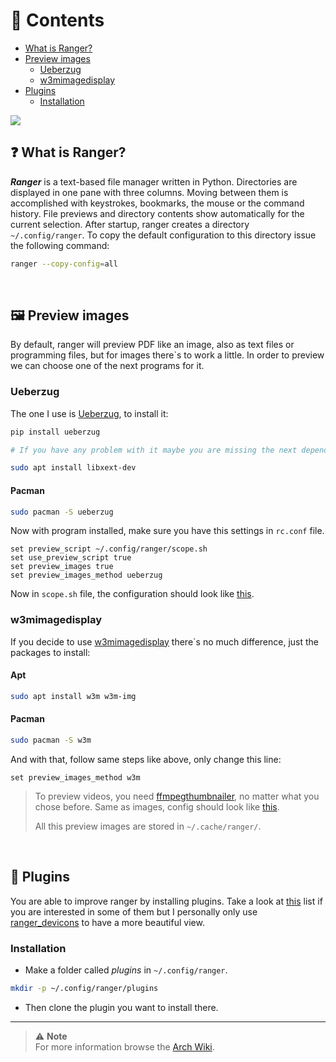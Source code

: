# 📑 Contents

- [What is Ranger?](#❓-what-is-ranger)
- [Preview images](#🌄-preview-images)
  - [Ueberzug](#ueberzug)
  - [w3mimagedisplay](#w3mimagedisplay)
- [Plugins](#🧩-plugins)
  - [Installation](#installation)

<img src="https://raw.githubusercontent.com/jorgeloopzz/dotfiles/master/.screenshots/ranger.png" />

## ❓ What is Ranger?

**_Ranger_** is a text-based file manager written in Python. Directories are displayed in one pane with three columns. Moving between them is accomplished with keystrokes, bookmarks, the mouse or the command history. File previews and directory contents show automatically for the current selection. After startup, ranger creates a directory `~/.config/ranger`. To copy the default configuration to this directory issue the following command:

```bash
ranger --copy-config=all
```

&nbsp;

## 🖼️ Preview images

By default, ranger will preview PDF like an image, also as text files or programming files, but for images there`s to work a little. In order to preview we can choose one of the next programs for it.

### Ueberzug

The one I use is [Ueberzug](https://github.com/ueber-devel/ueberzug), to install it:

```bash
pip install ueberzug

# If you have any problem with it maybe you are missing the next dependency

sudo apt install libxext-dev
```

#### Pacman

```bash
sudo pacman -S ueberzug
```

Now with program installed, make sure you have this settings in `rc.conf` file.

```
set preview_script ~/.config/ranger/scope.sh
set use_preview_script true
set preview_images true
set preview_images_method ueberzug
```

Now in `scope.sh` file, the configuration should look like [this](https://github.com/jorgeloopzz/dotfiles/blob/master/.config/ranger/scope.sh#L142).

### w3mimagedisplay

If you decide to use [w3mimagedisplay](https://salsa.debian.org/debian/w3m) there`s no much difference, just the packages to install:

#### Apt

```bash
sudo apt install w3m w3m-img
```

#### Pacman

```bash
sudo pacman -S w3m
```

And with that, follow same steps like above, only change this line:

```
set preview_images_method w3m
```

> To preview videos, you need [ffmpegthumbnailer](https://github.com/dirkvdb/ffmpegthumbnailer), no matter what you chose before. Same as images, config should look like [this](https://github.com/jorgeloopzz/dotfiles/blob/master/.config/ranger/scope.sh#L157).
>
> All this preview images are stored in `~/.cache/ranger/`.

&nbsp;

## 🧩 Plugins

You are able to improve ranger by installing plugins. Take a look at [this](https://github.com/topics/ranger-plugin) list if you are interested in some of them but I personally only use [ranger_devicons](https://github.com/alexanderjeurissen/ranger_devicons) to have a more beautiful view.

### Installation

- Make a folder called _plugins_ in `~/.config/ranger`.

```bash
mkdir -p ~/.config/ranger/plugins
```

- Then clone the plugin you want to install there.

---

> ⚠️ **Note**\
> For more information browse the [Arch Wiki](https://wiki.archlinux.org/title/Ranger).
